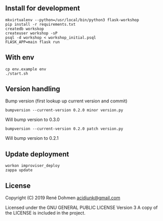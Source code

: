 ## Install for development

    mkvirtualenv --python=/usr/local/bin/python3 flask-workshop
    pip install -r requirements.txt
    createdb workskop
    createuser workshop -sP
    psql -d workshop < workshop_initial.psql
    FLASK_APP=main flask run

## With env

    cp env.example env
    ./start.sh

## Version handling

Bump version (first lookup up current version and commit)

    bumpversion --current-version 0.2.0 minor version.py

Will bump version to 0.3.0

    bumpversion --current-version 0.2.0 patch version.py

Will bump version to 0.2.1

## Update deployment
```
workon improviser_deploy
zappa update
```

## License
Copyright (C) 2019 René Dohmen <acidjunk@gmail.com>

Licensed under the GNU GENERAL PUBLIC LICENSE Version 3
A copy of the LICENSE is included in the project.
